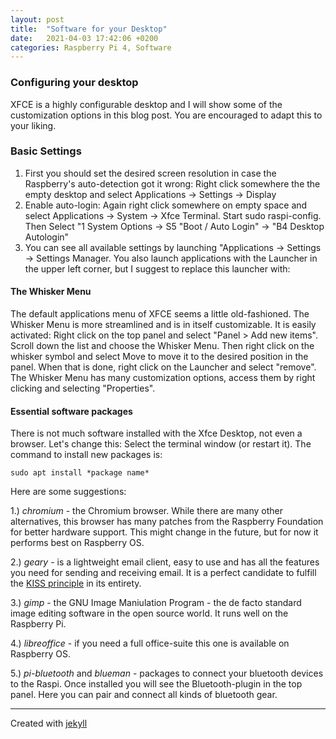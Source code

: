 ```yaml
---
layout: post
title:  "Software for your Desktop"
date:   2021-04-03 17:42:06 +0200
categories: Raspberry Pi 4, Software
---
```

### Configuring your desktop

XFCE is a highly configurable desktop and I will show some of the customization options in this blog post.
You are encouraged to adapt this to your liking.

### Basic Settings

1. First you should set the desired screen resolution in case the Raspberry's auto-detection got it wrong: 
Right click somewhere the the empty desktop and select Applications -> Settings -> Display
2. Enable auto-login: Again right click somewhere on empty space and select Applications -> System -> Xfce Terminal. Start sudo raspi-config. Then Select "1 System Options -> S5 "Boot / Auto Login" -> "B4 Desktop Autologin"
3. You can see all available settings by launching "Applications -> Settings -> Settings Manager.
You also launch applications with the Launcher in the upper left corner, but I suggest to replace this launcher with:

#### The Whisker Menu

The default applications menu of XFCE seems a little old-fashioned. The Whisker Menu is more streamlined and is in itself customizable. It is easily activated: Right click on the top panel and select "Panel > Add new items". Scroll down the list and choose the Whisker Menu. Then right click on the whisker symbol and select Move to move it to the desired position in the panel. When that is done, right click on the Launcher and select "remove".
The Whisker Menu has many customization options, access them by right clicking and selecting "Properties".

#### Essential software packages

There is not much software installed with the Xfce Desktop, not even a browser. Let's change this: Select the terminal window (or restart it). The command to install new packages is:
~~~
sudo apt install *package name*
~~~

Here are some suggestions:

1.) *chromium* - the Chromium browser. While there are many other alternatives, this browser has many patches from the Raspberry Foundation for better hardware support. This might change in the future, but for now it performs best on Raspberry OS.

2.) *geary* - is a lightweight email client, easy to use and has all the features you need for sending and receiving email. It is a perfect candidate to fulfill the [KISS principle](https://en.wikipedia.org/wiki/KISS_principle) in its entirety.

3.) *gimp* - the GNU Image Maniulation Program - the de facto standard image editing software in the open source world. It runs well on the Raspberry Pi.

4.) *libreoffice* - if you need a full office-suite this one is available on Raspberry OS.

5.) *pi-bluetooth* and *blueman* - packages to connect your bluetooth devices to the Raspi. Once installed you will see the Bluetooth-plugin in the top panel. Here you can pair and connect all kinds of bluetooth gear.
 
---

Created with [jekyll][jekyll-link]

[xfce.org]: https://www.xfce.org/
[jekyll-link]: https://jekyllrb.com/
